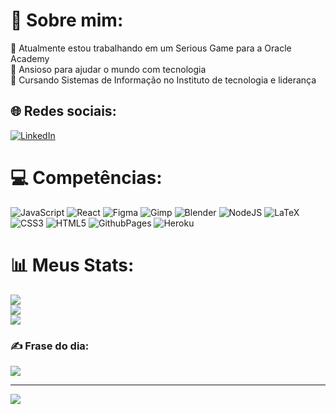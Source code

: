 # 💫 Sobre mim:
🔭 Atualmente estou trabalhando em um Serious Game para a Oracle Academy<br>👯 Ansioso para ajudar o mundo com tecnologia<br>🌱 Cursando Sistemas de Informação no Instituto de tecnologia e liderança

## 🌐 Redes sociais:
[![LinkedIn](https://img.shields.io/badge/LinkedIn-%230077B5.svg?logo=linkedin&logoColor=white)](https://linkedin.com/in/ian-pereira-simao/) 
# 💻 Competências:
![JavaScript](https://img.shields.io/badge/javascript-%23323330.svg?style=flat&logo=javascript&logoColor=%23F7DF1E) ![React](https://img.shields.io/badge/react-%2320232a.svg?style=flat&logo=react&logoColor=%2361DAFB) ![Figma](https://img.shields.io/badge/figma-%23F24E1E.svg?style=flat&logo=figma&logoColor=white) ![Gimp](https://img.shields.io/badge/Gimp-657D8B?style=flat&logo=gimp&logoColor=FFFFFF) ![Blender](https://img.shields.io/badge/blender-%23F5792A.svg?style=flat&logo=blender&logoColor=white) ![NodeJS](https://img.shields.io/badge/node.js-6DA55F?style=flat&logo=node.js&logoColor=white) ![LaTeX](https://img.shields.io/badge/latex-%23008080.svg?style=flat&logo=latex&logoColor=white) ![CSS3](https://img.shields.io/badge/css3-%231572B6.svg?style=flat&logo=css3&logoColor=white) ![HTML5](https://img.shields.io/badge/html5-%23E34F26.svg?style=flat&logo=html5&logoColor=white) ![GithubPages](https://img.shields.io/badge/github%20pages-121013?style=flat&logo=github&logoColor=white) ![Heroku](https://img.shields.io/badge/heroku-%23430098.svg?style=flat&logo=heroku&logoColor=white)
# 📊 Meus Stats:
![](https://github-readme-stats.vercel.app/api?username=ianpsa&theme=tokyonight&hide_border=false&include_all_commits=true&count_private=true)<br/>
![](https://github-readme-streak-stats.herokuapp.com/?user=ianpsa&theme=tokyonight&hide_border=false)<br/>
![](https://github-readme-stats.vercel.app/api/top-langs/?username=ianpsa&theme=tokyonight&hide_border=false&include_all_commits=true&count_private=true&layout=compact)

### ✍️ Frase do dia:
![](https://quotes-github-readme.vercel.app/api?type=horizontal&theme=tokyonight)

---
[![](https://visitcount.itsvg.in/api?id=ianpsa&icon=5&color=0)](https://visitcount.itsvg.in)

